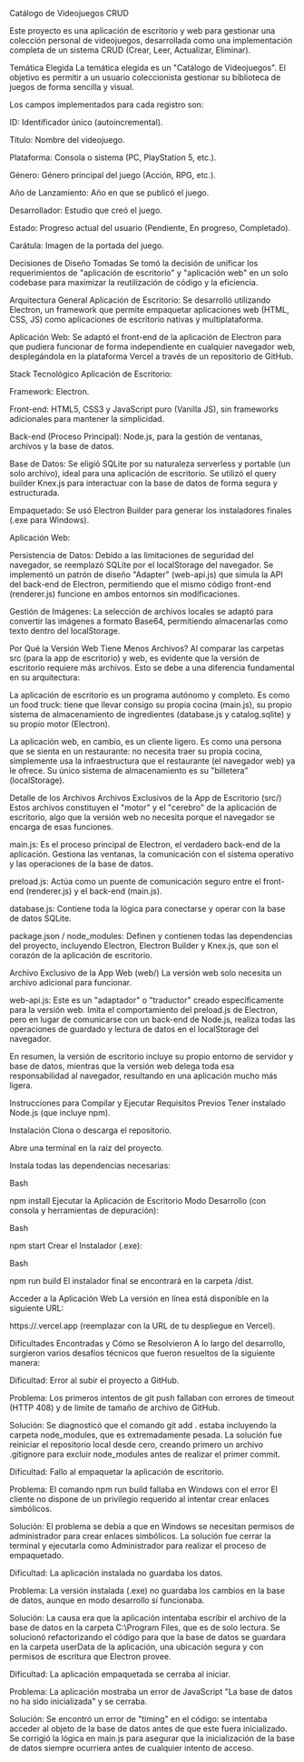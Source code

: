 Catálogo de Videojuegos CRUD

Este proyecto es una aplicación de escritorio y web para gestionar una colección personal de videojuegos, desarrollada como una implementación completa de un sistema CRUD (Crear, Leer, Actualizar, Eliminar).

Temática Elegida
La temática elegida es un "Catálogo de Videojuegos". El objetivo es permitir a un usuario coleccionista gestionar su biblioteca de juegos de forma sencilla y visual.

Los campos implementados para cada registro son:

ID: Identificador único (autoincremental).

Título: Nombre del videojuego.

Plataforma: Consola o sistema (PC, PlayStation 5, etc.).

Género: Género principal del juego (Acción, RPG, etc.).

Año de Lanzamiento: Año en que se publicó el juego.

Desarrollador: Estudio que creó el juego.

Estado: Progreso actual del usuario (Pendiente, En progreso, Completado).

Carátula: Imagen de la portada del juego.

Decisiones de Diseño Tomadas
Se tomó la decisión de unificar los requerimientos de "aplicación de escritorio" y "aplicación web" en un solo codebase para maximizar la reutilización de código y la eficiencia.

Arquitectura General
Aplicación de Escritorio: Se desarrolló utilizando Electron, un framework que permite empaquetar aplicaciones web (HTML, CSS, JS) como aplicaciones de escritorio nativas y multiplataforma.

Aplicación Web: Se adaptó el front-end de la aplicación de Electron para que pudiera funcionar de forma independiente en cualquier navegador web, desplegándola en la plataforma Vercel a través de un repositorio de GitHub.

Stack Tecnológico
Aplicación de Escritorio:

Framework: Electron.

Front-end: HTML5, CSS3 y JavaScript puro (Vanilla JS), sin frameworks adicionales para mantener la simplicidad.

Back-end (Proceso Principal): Node.js, para la gestión de ventanas, archivos y la base de datos.

Base de Datos: Se eligió SQLite por su naturaleza serverless y portable (un solo archivo), ideal para una aplicación de escritorio. Se utilizó el query builder Knex.js para interactuar con la base de datos de forma segura y estructurada.

Empaquetado: Se usó Electron Builder para generar los instaladores finales (.exe para Windows).

Aplicación Web:

Persistencia de Datos: Debido a las limitaciones de seguridad del navegador, se reemplazó SQLite por el localStorage del navegador. Se implementó un patrón de diseño "Adapter" (web-api.js) que simula la API del back-end de Electron, permitiendo que el mismo código front-end (renderer.js) funcione en ambos entornos sin modificaciones.

Gestión de Imágenes: La selección de archivos locales se adaptó para convertir las imágenes a formato Base64, permitiendo almacenarlas como texto dentro del localStorage.

Por Qué la Versión Web Tiene Menos Archivos?
Al comparar las carpetas src (para la app de escritorio) y web, es evidente que la versión de escritorio requiere más archivos. Esto se debe a una diferencia fundamental en su arquitectura:

La aplicación de escritorio es un programa autónomo y completo. Es como un food truck: tiene que llevar consigo su propia cocina (main.js), su propio sistema de almacenamiento de ingredientes (database.js y catalog.sqlite) y su propio motor (Electron).

La aplicación web, en cambio, es un cliente ligero. Es como una persona que se sienta en un restaurante: no necesita traer su propia cocina, simplemente usa la infraestructura que el restaurante (el navegador web) ya le ofrece. Su único sistema de almacenamiento es su "billetera" (localStorage).

Detalle de los Archivos
Archivos Exclusivos de la App de Escritorio (src/)
Estos archivos constituyen el "motor" y el "cerebro" de la aplicación de escritorio, algo que la versión web no necesita porque el navegador se encarga de esas funciones.

main.js: Es el proceso principal de Electron, el verdadero back-end de la aplicación. Gestiona las ventanas, la comunicación con el sistema operativo y las operaciones de la base de datos.

preload.js: Actúa como un puente de comunicación seguro entre el front-end (renderer.js) y el back-end (main.js).

database.js: Contiene toda la lógica para conectarse y operar con la base de datos SQLite.

package.json / node_modules: Definen y contienen todas las dependencias del proyecto, incluyendo Electron, Electron Builder y Knex.js, que son el corazón de la aplicación de escritorio.

Archivo Exclusivo de la App Web (web/)
La versión web solo necesita un archivo adicional para funcionar.

web-api.js: Este es un "adaptador" o "traductor" creado específicamente para la versión web. Imita el comportamiento del preload.js de Electron, pero en lugar de comunicarse con un back-end de Node.js, realiza todas las operaciones de guardado y lectura de datos en el localStorage del navegador.

En resumen, la versión de escritorio incluye su propio entorno de servidor y base de datos, mientras que la versión web delega toda esa responsabilidad al navegador, resultando en una aplicación mucho más ligera.

Instrucciones para Compilar y Ejecutar
Requisitos Previos
Tener instalado Node.js (que incluye npm).

Instalación
Clona o descarga el repositorio.

Abre una terminal en la raíz del proyecto.

Instala todas las dependencias necesarias:

Bash

npm install
Ejecutar la Aplicación de Escritorio
Modo Desarrollo (con consola y herramientas de depuración):

Bash

npm start
Crear el Instalador (.exe):

Bash

npm run build
El instalador final se encontrará en la carpeta /dist.

Acceder a la Aplicación Web
La versión en línea está disponible en la siguiente URL:

https://<tu-proyecto>.vercel.app (reemplazar con la URL de tu despliegue en Vercel).

Dificultades Encontradas y Cómo se Resolvieron
A lo largo del desarrollo, surgieron varios desafíos técnicos que fueron resueltos de la siguiente manera:

Dificultad: Error al subir el proyecto a GitHub.

Problema: Los primeros intentos de git push fallaban con errores de timeout (HTTP 408) y de límite de tamaño de archivo de GitHub.

Solución: Se diagnosticó que el comando git add . estaba incluyendo la carpeta node_modules, que es extremadamente pesada. La solución fue reiniciar el repositorio local desde cero, creando primero un archivo .gitignore para excluir node_modules antes de realizar el primer commit.

Dificultad: Fallo al empaquetar la aplicación de escritorio.

Problema: El comando npm run build fallaba en Windows con el error El cliente no dispone de un privilegio requerido al intentar crear enlaces simbólicos.

Solución: El problema se debía a que en Windows se necesitan permisos de administrador para crear enlaces simbólicos. La solución fue cerrar la terminal y ejecutarla como Administrador para realizar el proceso de empaquetado.

Dificultad: La aplicación instalada no guardaba los datos.

Problema: La versión instalada (.exe) no guardaba los cambios en la base de datos, aunque en modo desarrollo sí funcionaba.

Solución: La causa era que la aplicación intentaba escribir el archivo de la base de datos en la carpeta C:\Program Files\, que es de solo lectura. Se solucionó refactorizando el código para que la base de datos se guardara en la carpeta userData de la aplicación, una ubicación segura y con permisos de escritura que Electron provee.

Dificultad: La aplicación empaquetada se cerraba al iniciar.

Problema: La aplicación mostraba un error de JavaScript "La base de datos no ha sido inicializada" y se cerraba.

Solución: Se encontró un error de "timing" en el código: se intentaba acceder al objeto de la base de datos antes de que este fuera inicializado. Se corrigió la lógica en main.js para asegurar que la inicialización de la base de datos siempre ocurriera antes de cualquier intento de acceso.